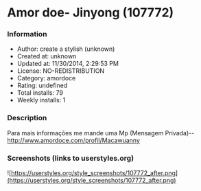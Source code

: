 # Amor doe- Jinyong (107772)

### Information
- Author: create a stylish (unknown)
- Created at: unknown
- Updated at: 11/30/2014, 2:29:53 PM
- License: NO-REDISTRIBUTION
- Category: amordoce
- Rating: undefined
- Total installs: 79
- Weekly installs: 1


### Description
Para mais informações me mande uma Mp (Mensagem Privada)--http://www.amordoce.com/profil/Macawuanny


### Screenshots (links to userstyles.org)
![https://userstyles.org/style_screenshots/107772_after.png](https://userstyles.org/style_screenshots/107772_after.png)



